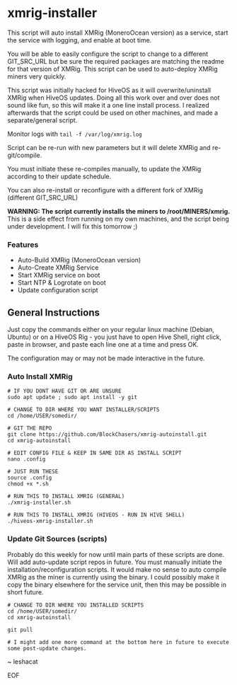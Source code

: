# xmrig-installer

This script will auto install XMRig (MoneroOcean version) as a service, start the service with logging, and enable at boot time. 

You will be able to easily configure the script to change to a different GIT_SRC_URL but be sure the required packages are matching the readme for that version of XMRig. This script can be used to auto-deploy XMRig miners very quickly.

This script was initially hacked for HiveOS as it will overwrite/uninstall XMRig when HiveOS updates. Doing all this work over and over does not sound like fun, so this will make it a one line install process. I realized afterwards that the script could be used on other machines, and made a separate/general script.

Monitor logs with `tail -f /var/log/xmrig.log`

Script can be re-run with new parameters but it will delete XMRig and re-git/compile.

You must initiate these re-compiles manually, to update the XMRig according to their update schedule. 

You can also re-install or reconfigure with a different fork of XMRig (different GIT_SRC_URL)

**WARNING: The script currently installs the miners to /root/MINERS/xmrig.** This is a side effect from running on my own machines, and the script being under development. I will fix this tomorrow ;)

### Features
- Auto-Build XMRig (MoneroOcean version)
- Auto-Create XMRig Service
- Start XMRig service on boot
- Start NTP & Logrotate on boot
- Update configuration script

## General Instructions
Just copy the commands either on your regular linux machine (Debian, Ubuntu) or on a HiveOS Rig - you just have to open Hive Shell, right click, paste in browser, and paste each line one at a time and press OK.

The configuration may or may not be made interactive in the future.

### Auto Install XMRig
```
# IF YOU DONT HAVE GIT OR ARE UNSURE
sudo apt update ; sudo apt install -y git

# CHANGE TO DIR WHERE YOU WANT INSTALLER/SCRIPTS
cd /home/USER/somedir/

# GIT THE REPO
git clone https://github.com/BlockChasers/xmrig-autoinstall.git
cd xmrig-autoinstall

# EDIT CONFIG FILE & KEEP IN SAME DIR AS INSTALL SCRIPT
nano .config

# JUST RUN THESE
source .config
chmod +x *.sh

# RUN THIS TO INSTALL XMRIG (GENERAL)
./xmrig-installer.sh

# RUN THIS TO INSTALL XMRIG (HIVEOS - RUN IN HIVE SHELL)
./hiveos-xmrig-installer.sh

```

### Update Git Sources (scripts)
Probably do this weekly for now until main parts of these scripts are done. Will add auto-update script repos in future.
You must manually initiate the installation/reconfiguration scripts.
It would make no sense to auto compile XMRig as the miner is currently using the binary.
I could possibly make it copy the binary elsewhere for the service unit, then this may be possible in short future.
```
# CHANGE TO DIR WHERE YOU INSTALLED SCRIPTS
cd /home/USER/somedir/
cd xmrig-autoinstall

git pull

# I might add one more command at the bottom here in future to execute some post-update changes.
```

~ leshacat

EOF
